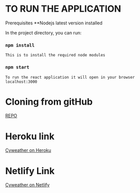 # TO RUN THE APPLICATION

Prerequisites
\*\*Nodejs latest version installed

In the project directory, you can run:

### `npm install`

    This is to install the required node modules

### `npm start`

    To run the react application it will open in your browser localhost:3000

# Cloning from gitHub

[REPO](https://github.com/RhinolamerSonwar/CytonnInterview.git)

# Heroku link

[Cyweather on Heroku ](https://cytonn-cyweather-houry-forcast.herokuapp.com/)

# Netlify Link

[Cyweather on Netlify](https://62c3faac6f3318365d0559f3--cytonn-cyweather-forcast.netlify.app/)
